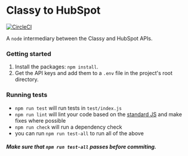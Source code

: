 # Classy to HubSpot

[![CircleCI](https://circleci.com/gh/Mediacauseagency/classy-to-hubspot.svg?style=svg)](https://circleci.com/gh/Mediacauseagency/classy-to-hubspot)

A `node` intermediary between the Classy and HubSpot APIs.

### Getting started
1. Install the packages: `npm install`.
2. Get the API keys and add them to a `.env` file in the project's root directory.

### Running tests
- `npm run test` will run tests in `test/index.js`
- `npm run lint` will lint your code based on the [standard JS](https://standardjs.com/) and make fixes where possible
- `npm run check` will run a dependency check
- you can run `npm run test-all` to run all of the above

#### *Make sure that `npm run test-all` passes before commiting.*
